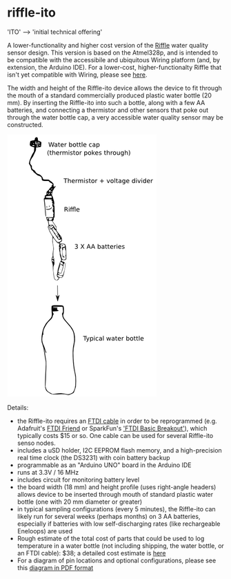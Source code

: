 riffle-ito
=========

'ITO' --> 'initial technical offering'

A lower-functionality and higher cost version of the [Riffle](http://publiclab.org/wiki/riffle) water quality sensor design. This version is based on the Atmel328p, and is intended to be compatible with the accessibile and ubiquitous Wiring platform (and, by extension, the Arduino IDE). For a lower-cost, higher-functionalty Riffle that isn't yet compatible with Wiring, please see [here](https://github.com/bgamari/riffle). 

The width and height of the Riffle-ito device allows the device to fit through the mouth of a standard commercially produced plastic water bottle (20 mm). By inserting the Riffle-ito into such a bottle, along with a few AA batteries, and connecting a thermistor and other sensors that poke out through the water bottle cap, a very accessible water quality sensor may be constructed. 

![Alt text](https://raw.githubusercontent.com/p-v-o-s/riffle328/master/RiffleInBottle.png "Optional title")

Details:

- the Riffle-ito requires an [FTDI cable](https://www.adafruit.com/products/284) in order to be reprogrammed (e.g. Adafruit's [FTDI Friend](https://www.adafruit.com/products/284) or SparkFun's ['FTDI Basic Breakout'](https://www.sparkfun.com/products/9716)), which typically costs $15 or so. One cable can be used for several Riffle-ito senso nodes.
- includes a uSD holder, I2C EEPROM flash memory, and a high-precision real time clock (the DS3231) with coin battery backup
- programmable as an "Arduino UNO" board in the Arduino IDE
- runs at 3.3V / 16 MHz
- includes circuit for monitoring battery level
- the board width (18 mm) and height profile (uses right-angle headers) allows device to be inserted through mouth of standard plastic water bottle (one with 20 mm diameter or greater)
- in typical sampling configurations (every 5 minutes), the Riffle-ito can likely run for several weeks (perhaps months) on 3 AA batteries, especially if batteries with low self-discharging rates (like rechargeable Eneloops) are used
- Rough estimate of the total cost of parts that could be used to log temperature in a water bottle (not including shipping, the water bottle, or an FTDI cable): $38;  a detailed cost estimate is [here](https://docs.google.com/spreadsheets/d/1v0O8HmP8-q_kPunHILv5Io3zThpqvPBZZoY3aYnxRDc/edit#gid=0)
- For a diagram of pin locations and optional configurations, please see this [diagram in PDF format](https://github.com/p-v-o-s/riffle328/blob/master/riffleUsage.pdf)
